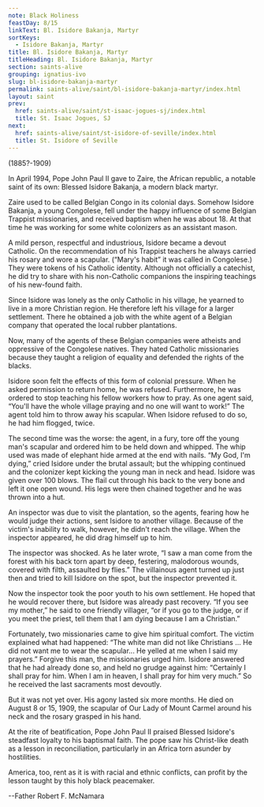 ```yaml
---
note: Black Holiness
feastDay: 8/15
linkText: Bl. Isidore Bakanja, Martyr
sortKeys:
  - Isidore Bakanja, Martyr
title: Bl. Isidore Bakanja, Martyr
titleHeading: Bl. Isidore Bakanja, Martyr
section: saints-alive
grouping: ignatius-ivo
slug: bl-isidore-bakanja-martyr
permalink: saints-alive/saint/bl-isidore-bakanja-martyr/index.html
layout: saint
prev:
  href: saints-alive/saint/st-isaac-jogues-sj/index.html
  title: St. Isaac Jogues, SJ
next:
  href: saints-alive/saint/st-isidore-of-seville/index.html
  title: St. Isidore of Seville
---
```

(1885?-1909)

In April 1994, Pope John Paul II gave to Zaire, the African republic, a notable saint of its own: Blessed Isidore Bakanja, a modern black martyr.

Zaire used to be called Belgian Congo in its colonial days. Somehow Isidore Bakanja, a young Congolese, fell under the happy influence of some Belgian Trappist missionaries, and received baptism when he was about 18. At that time he was working for some white colonizers as an assistant mason.

A mild person, respectful and industrious, Isidore became a devout Catholic. On the recommendation of his Trappist teachers he always carried his rosary and wore a scapular. (“Mary's habit” it was called in Congolese.) They were tokens of his Catholic identity. Although not officially a catechist, he did try to share with his non-Catholic companions the inspiring teachings of his new-found faith.

Since Isidore was lonely as the only Catholic in his village, he yearned to live in a more Christian region. He therefore left his village for a larger settlement. There he obtained a job with the white agent of a Belgian company that operated the local rubber plantations.

Now, many of the agents of these Belgian companies were atheists and oppressive of the Congolese natives. They hated Catholic missionaries because they taught a religion of equality and defended the rights of the blacks.

Isidore soon felt the effects of this form of colonial pressure. When he asked permission to return home, he was refused. Furthermore, he was ordered to stop teaching his fellow workers how to pray. As one agent said, “You'll have the whole village praying and no one will want to work!” The agent told him to throw away his scapular. When Isidore refused to do so, he had him flogged, twice.

The second time was the worse: the agent, in a fury, tore off the young man's scapular and ordered him to be held down and whipped. The whip used was made of elephant hide armed at the end with nails. “My God, I'm dying,” cried Isidore under the brutal assault; but the whipping continued and the colonizer kept kicking the young man in neck and head. Isidore was given over 100 blows. The flail cut through his back to the very bone and left it one open wound. His legs were then chained together and he was thrown into a hut.

An inspector was due to visit the plantation, so the agents, fearing how he would judge their actions, sent Isidore to another village. Because of the victim's inability to walk, however, he didn't reach the village. When the inspector appeared, he did drag himself up to him.

The inspector was shocked. As he later wrote, “I saw a man come from the forest with his back torn apart by deep, festering, malodorous wounds, covered with filth, assaulted by flies.” The villainous agent turned up just then and tried to kill Isidore on the spot, but the inspector prevented it.

Now the inspector took the poor youth to his own settlement. He hoped that he would recover there, but Isidore was already past recovery. “If you see my mother,” he said to one friendly villager, “or if you go to the judge, or if you meet the priest, tell them that I am dying because I am a Christian.”

Fortunately, two missionaries came to give him spiritual comfort. The victim explained what had happened: “The white man did not like Christians ... He did not want me to wear the scapular... He yelled at me when I said my prayers.” Forgive this man, the missionaries urged him. Isidore answered that he had already done so, and held no grudge against him: “Certainly I shall pray for him. When I am in heaven, I shall pray for him very much.” So he received the last sacraments most devoutly.

But it was not yet over. His agony lasted six more months. He died on August 8 or 15, 1909, the scapular of Our Lady of Mount Carmel around his neck and the rosary grasped in his hand.

At the rite of beatification, Pope John Paul II praised Blessed Isidore's steadfast loyalty to his baptismal faith. The pope saw his Christ-like death as a lesson in reconciliation, particularly in an Africa torn asunder by hostilities.

America, too, rent as it is with racial and ethnic conflicts, can profit by the lesson taught by this holy black peacemaker.

\--Father Robert F. McNamara